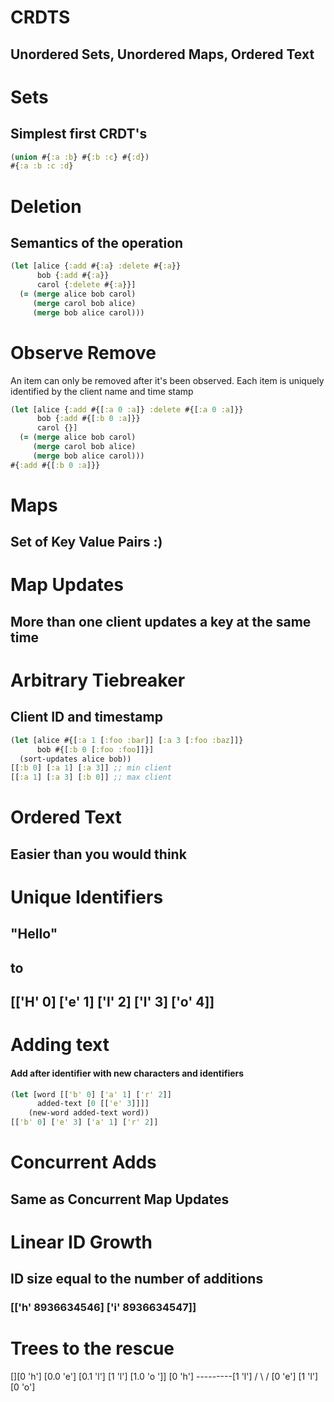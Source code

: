 # CRDTS
## Unordered Sets, Unordered Maps, Ordered Text

# Sets
## Simplest first CRDT's
```clojure
(union #{:a :b} #{:b :c} #{:d})
#{:a :b :c :d}
```
# Deletion
## Semantics of the operation
```clojure
(let [alice {:add #{:a} :delete #{:a}}
      bob {:add #{:a}}
      carol {:delete #{:a}}]
  (= (merge alice bob carol)
     (merge carol bob alice)
     (merge bob alice carol)))
```

# Observe Remove
An item can only be removed after it's been observed. Each item is uniquely identified by the client name and time stamp
```clojure
(let [alice {:add #{[:a 0 :a]} :delete #{[:a 0 :a]}}
      bob {:add #{[:b 0 :a]}}
      carol {}]
  (= (merge alice bob carol)
     (merge carol bob alice)
     (merge bob alice carol)))
#{:add #{[:b 0 :a]}}
```
# Maps
## Set of Key Value Pairs :)

# Map Updates
## More than one client updates a key at the same time

# Arbitrary Tiebreaker
## Client ID and timestamp
```clojure
(let [alice #{[:a 1 [:foo :bar]] [:a 3 [:foo :baz]]}
      bob #{[:b 0 [:foo :foo]]}]
  (sort-updates alice bob))
[[:b 0] [:a 1] [:a 3]] ;; min client
[[:a 1] [:a 3] [:b 0]] ;; max client
```

# Ordered Text
## Easier than you would think

# Unique Identifiers
## "Hello"
## to
## [['H' 0] ['e' 1] ['l' 2] ['l' 3] ['o' 4]]

# Adding text
#### Add after identifier with new characters and identifiers

```clojure
(let [word [['b' 0] ['a' 1] ['r' 2]]
      added-text [0 [['e' 3]]]]
    (new-word added-text word))
[['b' 0] ['e' 3] ['a' 1] ['r' 2]]
```

# Concurrent Adds
## Same as Concurrent Map Updates

# Linear ID Growth
## ID size equal to the number of additions
### [['h' 8936634546] ['i' 8936634547]]

# Trees to the rescue
[][0 'h'] [0.0 'e'] [0.1 'l'] [1 'l'] [1.0 'o ']]
  [0 'h'] ---------[1 'l']
  /     \             /
[0 'e']  [1 'l']   [0 'o']
